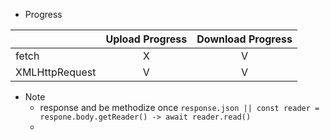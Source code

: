 


* Progress

| | Upload Progress | Download Progress |
| :--- | :---: | :---: |
| fetch | X | V |
| XMLHttpRequest | V | V |


* Note
    * response and be methodize once `response.json || const reader = respone.body.getReader() -> await reader.read()`
    *
